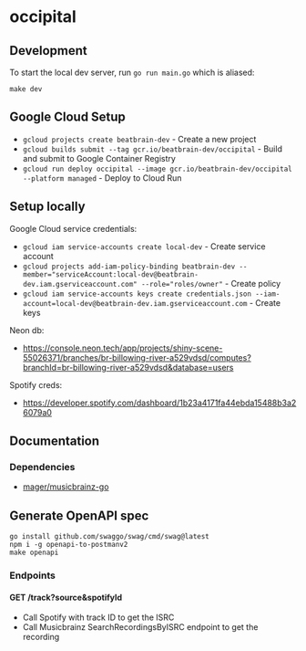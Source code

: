 # occipital

## Development

To start the local dev server, run `go run main.go` which is aliased:

```
make dev
```

## Google Cloud Setup

- `gcloud projects create beatbrain-dev` - Create a new project
- `gcloud builds submit --tag gcr.io/beatbrain-dev/occipital` - Build and submit to Google Container Registry
- `gcloud run deploy occipital --image gcr.io/beatbrain-dev/occipital --platform managed` - Deploy to Cloud Run

## Setup locally

Google Cloud service credentials:

- `gcloud iam service-accounts create local-dev` - Create service account
- `gcloud projects add-iam-policy-binding beatbrain-dev --member="serviceAccount:local-dev@beatbrain-dev.iam.gserviceaccount.com" --role="roles/owner"` - Create policy
- `gcloud iam service-accounts keys create credentials.json --iam-account=local-dev@beatbrain-dev.iam.gserviceaccount.com` - Create keys

Neon db:

- https://console.neon.tech/app/projects/shiny-scene-55026371/branches/br-billowing-river-a529vdsd/computes?branchId=br-billowing-river-a529vdsd&database=users

Spotify creds:

- https://developer.spotify.com/dashboard/1b23a4171fa44ebda15488b3a26079a0

## Documentation

### Dependencies

- [mager/musicbrainz-go](https://github.com/mager/musicbrainz-go)

## Generate OpenAPI spec

```
go install github.com/swaggo/swag/cmd/swag@latest
npm i -g openapi-to-postmanv2
make openapi
```

### Endpoints

#### GET /track?source&spotifyId

- Call Spotify with track ID to get the ISRC
- Call Musicbrainz SearchRecordingsByISRC endpoint to get the recording